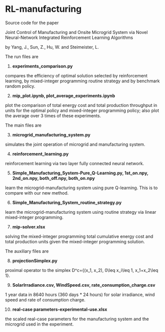 # RL-manufacturing
Source code for the paper 

Joint Control of Manufacturing and Onsite Microgrid System via Novel Neural-Network Integrated Reinforcement Learning Algorithms

by Yang, J., Sun, Z., Hu, W. and Steimeister, L.

The run files are 

1. <b>experiments_comparison.py</b>

  compares the efficiency of optimal solution selected by reinforcement learning, by mixed-integer programming routine          strategy and by benchmark random policy.
  
2. <b>mip_plot.ipynb, plot_average_experiments.ipynb</b>

  plot the comparison of total energy cost and total production throughput in units for the optimal policy and mixed-integer programming policy; also plot the average over 3 times of these experiments.


The main files are

3. <b>microgrid_manufacturing_system.py</b>

  simulates the joint operation of microgrid and manufacturing system.

4. <b>reinforcement_learning.py</b>

  reinforcement learning via two layer fully connected neural network. 

5. <b>Simple_Manufacturing_System-Pure_Q-Learning.py, 1st_on.npy, 2nd_on.npy, both_off.npy, both_on.npy</b>

  learn the microgrid-manufacturing system using pure Q-learning. This is to compare with our new method.

6. <b>Simple_Manufacturing_System_routine_strategy.py</b>

  learn the microgrid-manufacturing system using routine strategy via linear mixed-integer programming.
  
7. <b>mip-solver.xlsx</b>

  solving the mixed-integer programming total cumulative energy cost and total production units given the mixed-integer programming solution.


The auxiliary files are

8. <b>projectionSimplex.py</b>

  proximal operator to the simplex D^c={(x_1, x_2), 0\leq x_i\leq 1, x_1+x_2\leq 1}.

9. <b>SolarIrradiance.csv, WindSpeed.csv, rate_consumption_charge.csv</b>

  1 year data in 8640 hours (360 days * 24 hours) for solar irradiance, wind speed and rate of consumption charge.

10. <b>real-case parameters-experimental-use.xlsx</b>
  
  the scaled real-case parameters for the manufacturing system and the microgrid used in the experiment.
